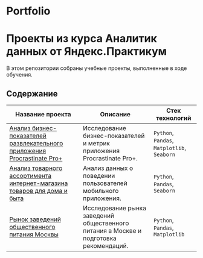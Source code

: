 # Portfolio

# Проекты из курса Аналитик данных от Яндекс.Практикум

В этом репозитории собраны учебные проекты, выполненные в ходе обучения.

## Содержание

| Название проекта                                     | Описание                                                                                   | Стек технологий                    |
|------------------------------------------------------|--------------------------------------------------------------------------------------------|------------------------------------|
| [Анализ бизнес-показателей развлекательного приложения Procrastinate Pro+](https://github.com/shakhbanov/Data-Analytics/tree/main/Анализ%20бизнес-показателей%20развлекательного%20приложения%20Procrastinate%20Pro%2B)         | Исследование бизнес-показателей и метрик приложения Procrastinate Pro+.                      | `Python`, `Pandas`, `Matplotlib`, `Seaborn`|
| [Анализ товарного ассортимента интернет-магазина товаров для дома и быта](https://github.com/Ekaterina-Zavadskaya/Portfolio/blob/c6d826663ccaacc51e80a8d7dce881c0f505cc85/%D0%90%D0%BD%D0%B0%D0%BB%D0%B8%D0%B7%20%D1%82%D0%BE%D0%B2%D0%B0%D1%80%D0%BD%D0%BE%D0%B3%D0%BE%20%D0%B0%D1%81%D1%81%D0%BE%D1%80%D1%82%D0%B8%D0%BC%D0%B5%D0%BD%D1%82%D0%B0%20%D0%B8%D0%BD%D1%82%D0%B5%D1%80%D0%BD%D0%B5%D1%82-%D0%BC%D0%B0%D0%B3%D0%B0%D0%B7%D0%B8%D0%BD%D0%B0%20%D1%82%D0%BE%D0%B2%D0%B0%D1%80%D0%BE%D0%B2%20%D0%B4%D0%BB%D1%8F%20%D0%B4%D0%BE%D0%BC%D0%B0%20%D0%B8%20%D0%B1%D1%8B%D1%82%D0%B0/%D0%90%D0%BD%D0%B0%D0%BB%D0%B8%D0%B7%20%D1%82%D0%BE%D0%B2%D0%B0%D1%80%D0%BD%D0%BE%D0%B3%D0%BE%20%D0%B0%D1%81%D1%81%D0%BE%D1%80%D1%82%D0%B8%D0%BC%D0%B5%D0%BD%D1%82%D0%B0%20%D0%B8%D0%BD%D1%82%D0%B5%D1%80%D0%BD%D0%B5%D1%82-%D0%BC%D0%B0%D0%B3%D0%B0%D0%B7%D0%B8%D0%BD%D0%B0%20%D1%82%D0%BE%D0%B2%D0%B0%D1%80%D0%BE%D0%B2%20%D0%B4%D0%BB%D1%8F%20%D0%B4%D0%BE%D0%BC%D0%B0%20%D0%B8%20%D0%B1%D1%8B%D1%82%D0%B0.ipynb)               | Анализ данных о поведении пользователей мобильного приложения.                                | `Python`, `Pandas`, `Seaborn`|
| [Рынок заведений общественного питания Москвы](https://nbviewer.org/github/Ekaterina-Zavadskaya/Portfolio/blob/ac79db0cbd867cf87881d08b25d35e723585c806/%D0%90%D0%BD%D0%B0%D0%BB%D0%B8%D0%B7%20%D1%80%D1%8B%D0%BD%D0%BA%D0%B0%20%D0%B7%D0%B0%D0%B2%D0%B5%D0%B4%D0%B5%D0%BD%D0%B8%D0%B9%20%D0%BE%D0%B1%D1%89%D0%B5%D1%81%D1%82%D0%B2%D0%B5%D0%BD%D0%BD%D0%BE%D0%B3%D0%BE%20%D0%BF%D0%B8%D1%82%D0%B0%D0%BD%D0%B8%D1%8F%20%D0%9C%D0%BE%D1%81%D0%BA%D0%B2%D1%8B.ipynb)             | Исследование рынка заведений общественного питания в Москве и подготовка рекомендаций.           | `Python`, `Pandas`, `Matplotlib`         |
